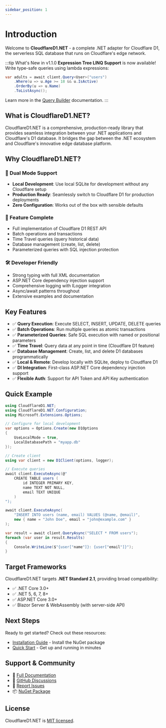```yaml
---
sidebar_position: 1
---
```


# Introduction

Welcome to **CloudflareD1.NET** - a complete .NET adapter for Cloudflare D1, the serverless SQL database that runs on Cloudflare's edge network.

:::tip What's New in v1.1.0
**Expression Tree LINQ Support** is now available! Write type-safe queries using lambda expressions:
```csharp
var adults = await client.Query<User>("users")
    .Where(u => u.Age >= 18 && u.IsActive)
    .OrderBy(u => u.Name)
    .ToListAsync();
```
Learn more in the [Query Builder](/docs/linq/query-builder) documentation.
:::

## What is CloudflareD1.NET?

CloudflareD1.NET is a comprehensive, production-ready library that provides seamless integration between your .NET applications and Cloudflare's D1 database. It bridges the gap between the .NET ecosystem and Cloudflare's innovative edge database platform.

## Why CloudflareD1.NET?

### 🚀 Dual Mode Support

- **Local Development**: Use local SQLite for development without any Cloudflare setup
- **Production Ready**: Seamlessly switch to Cloudflare D1 for production deployments
- **Zero Configuration**: Works out of the box with sensible defaults

### 💪 Feature Complete

- Full implementation of Cloudflare D1 REST API
- Batch operations and transactions
- Time Travel queries (query historical data)
- Database management (create, list, delete)
- Parameterized queries with SQL injection protection

### 🛠️ Developer Friendly

- Strong typing with full XML documentation
- ASP.NET Core dependency injection support
- Comprehensive logging with ILogger integration
- Async/await patterns throughout
- Extensive examples and documentation

## Key Features

- ✅ **Query Execution**: Execute SELECT, INSERT, UPDATE, DELETE queries
- ✅ **Batch Operations**: Run multiple queries as atomic transactions
- ✅ **Parameterized Queries**: Safe SQL execution with named or positional parameters
- ✅ **Time Travel**: Query data at any point in time (Cloudflare D1 feature)
- ✅ **Database Management**: Create, list, and delete D1 databases programmatically
- ✅ **Local & Remote**: Develop locally with SQLite, deploy to Cloudflare D1
- ✅ **DI Integration**: First-class ASP.NET Core dependency injection support
- ✅ **Flexible Auth**: Support for API Token and API Key authentication

## Quick Example

```csharp
using CloudflareD1.NET;
using CloudflareD1.NET.Configuration;
using Microsoft.Extensions.Options;

// Configure for local development
var options = Options.Create(new D1Options
{
    UseLocalMode = true,
    LocalDatabasePath = "myapp.db"
});

// Create client
using var client = new D1Client(options, logger);

// Execute queries
await client.ExecuteAsync(@"
    CREATE TABLE users (
        id INTEGER PRIMARY KEY,
        name TEXT NOT NULL,
        email TEXT UNIQUE
    )
");

await client.ExecuteAsync(
    "INSERT INTO users (name, email) VALUES (@name, @email)",
    new { name = "John Doe", email = "john@example.com" }
);

var result = await client.QueryAsync("SELECT * FROM users");
foreach (var user in result.Results)
{
    Console.WriteLine($"{user["name"]}: {user["email"]}");
}
```

## Target Frameworks

CloudflareD1.NET targets **.NET Standard 2.1**, providing broad compatibility:

- ✅ .NET Core 3.0+
- ✅ .NET 5, 6, 7, 8+
- ✅ ASP.NET Core 3.0+
- ✅ Blazor Server & WebAssembly (with server-side API)

## Next Steps

Ready to get started? Check out these resources:

- [Installation Guide](getting-started/installation) - Install the NuGet package
- [Quick Start](getting-started/quick-start) - Get up and running in minutes

## Support & Community

- 📖 [Full Documentation](https://jdtoon.github.io/CloudflareD1.NET/)
- 💬 [GitHub Discussions](https://github.com/jdtoon/CloudflareD1.NET/discussions)
- 🐛 [Report Issues](https://github.com/jdtoon/CloudflareD1.NET/issues)
- 📦 [NuGet Package](https://www.nuget.org/packages/CloudflareD1.NET/)

## License

CloudflareD1.NET is [MIT licensed](https://github.com/jdtoon/CloudflareD1.NET/blob/main/LICENSE).

